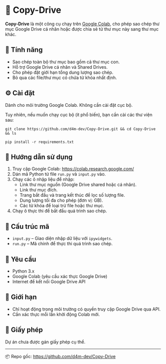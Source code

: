<h1>📂 Copy-Drive</h1>

<p><strong>Copy-Drive</strong> là một công cụ chạy trên <a href="https://colab.research.google.com/" target="_blank">Google Colab</a>, cho phép sao chép thư mục Google Drive cá nhân hoặc được chia sẻ từ thư mục này sang thư mục khác.</p>

<h2>🎯 Tính năng</h2>
<ul>
  <li>Sao chép toàn bộ thư mục bao gồm cả thư mục con.</li>
  <li>Hỗ trợ Google Drive cá nhân và Shared Drives.</li>
  <li>Cho phép đặt giới hạn tổng dung lượng sao chép.</li>
  <li>Bỏ qua các file/thư mục có chứa từ khóa nhất định.</li>
</ul>

<h2>⚙️ Cài đặt</h2>
<p>Dành cho môi trường Google Colab. Không cần cài đặt cục bộ.</p>
<p>Tuy nhiên, nếu muốn chạy cục bộ (ít phổ biến), bạn cần cài các thư viện sau:</p>


<pre><code>git clone https://github.com/d4m-dev/Copy-Drive.git && cd Copy-Drive && ls</code></pre>

<pre><code>pip install -r requirements.txt</code></pre>

<h2>🧠 Hướng dẫn sử dụng</h2>
<ol>
  <li>Truy cập Google Colab: <a href="https://colab.research.google.com/" target="_blank">https://colab.research.google.com/</a></li>
  <li>Dán mã Python từ file <code>run.py</code> và <code>input.py</code> vào.</li>
  <li>Chạy các ô nhập liệu để nhập:
    <ul>
      <li>Link thư mục nguồn (Google Drive shared hoặc cá nhân).</li>
      <li>Link thư mục đích.</li>
      <li>Trang bắt đầu và trang kết thúc để lọc số lượng file.</li>
      <li>Dung lượng tối đa cho phép (đơn vị: GB).</li>
      <li>Các từ khóa để loại trừ file hoặc thư mục.</li>
    </ul>
  </li>
  <li>Chạy ô thực thi để bắt đầu quá trình sao chép.</li>
</ol>

<h2>📁 Cấu trúc mã</h2>
<ul>
  <li><code>input.py</code> – Giao diện nhập dữ liệu với <code>ipywidgets</code>.</li>
  <li><code>run.py</code> – Mã chính để thực thi quá trình sao chép.</li>
</ul>

<h2>📝 Yêu cầu</h2>
<ul>
  <li>Python 3.x</li>
  <li>Google Colab (yêu cầu xác thực Google Drive)</li>
  <li>Internet để kết nối Google Drive API</li>
</ul>

<h2>📌 Giới hạn</h2>
<ul>
  <li>Chỉ hoạt động trong môi trường có quyền truy cập Google Drive qua API.</li>
  <li>Cần xác thực mỗi lần khởi động Colab mới.</li>
</ul>

<h2>🔐 Giấy phép</h2>
<p>Dự án chưa được gán giấy phép cụ thể.</p>

<hr>

<p>📦 Repo gốc: <a href="https://github.com/d4m-dev/Copy-Drive" target="_blank">https://github.com/d4m-dev/Copy-Drive</a></p>
